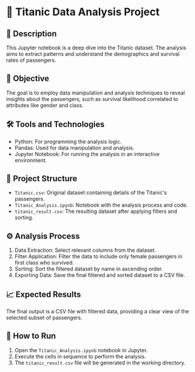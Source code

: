 # 🚢 Titanic Data Analysis Project

## 📜 Description
This Jupyter notebook is a deep dive into the Titanic dataset. The analysis aims to extract patterns and understand the demographics and survival rates of passengers.

## 🎯 Objective
The goal is to employ data manipulation and analysis techniques to reveal insights about the passengers, such as survival likelihood correlated to attributes like gender and class.

## 🛠 Tools and Technologies
- Python: For programming the analysis logic.
- Pandas: Used for data manipulation and analysis.
- Jupyter Notebook: For running the analysis in an interactive environment.

## 📂 Project Structure
- `Titanic.csv`: Original dataset containing details of the Titanic's passengers.
- `Titanic_Analysis.ipynb`: Notebook with the analysis process and code.
- `titanic_result.csv`: The resulting dataset after applying filters and sorting.

## ⚙️ Analysis Process
1. Data Extraction: Select relevant columns from the dataset.
2. Filter Application: Filter the data to include only female passengers in first class who survived.
3. Sorting: Sort the filtered dataset by name in ascending order.
4. Exporting Data: Save the final filtered and sorted dataset to a CSV file.

## 📈 Expected Results
The final output is a CSV file with filtered data, providing a clear view of the selected subset of passengers.

## 🚀 How to Run
1. Open the `Titanic_Analysis.ipynb` notebook in Jupyter.
2. Execute the cells in sequence to perform the analysis.
3. The `titanic_result.csv` file will be generated in the working directory.
